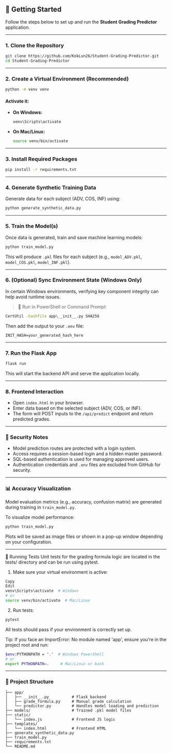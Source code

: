 ## 🚀 Getting Started

Follow the steps below to set up and run the **Student Grading Predictor** application.

---

### 1. Clone the Repository

```bash
git clone https://github.com/KokLun26/Student-Grading-Predictor.git
cd Student-Grading-Predictor
```

---

### 2. Create a Virtual Environment (Recommended)

```bash
python -m venv venv
```

#### Activate it:

* **On Windows:**

  ```bash
  venv\Scripts\activate
  ```

* **On Mac/Linux:**

  ```bash
  source venv/bin/activate
  ```

---

### 3. Install Required Packages

```bash
pip install -r requirements.txt
```

---

### 4. Generate Synthetic Training Data

Generate data for each subject (ADV, COS, INF) using:

```bash
python generate_synthetic_data.py
```

---

### 5. Train the Model(s)

Once data is generated, train and save machine learning models:

```bash
python train_model.py
```

This will produce `.pkl` files for each subject (e.g., `model_ADV.pkl`, `model_COS.pkl`, `model_INF.pkl`).

---

### 6. (Optional) Sync Environment State (Windows Only)

In certain Windows environments, verifying key component integrity can help avoid runtime issues.

> 📌 Run in PowerShell or Command Prompt:

```bash
CertUtil -hashfile app\__init__.py SHA256
```

Then add the output to your `.env` file:

```
INIT_HASH=your_generated_hash_here
```

---

### 7. Run the Flask App

```bash
flask run
```

This will start the backend API and serve the application locally.

---

### 8. Frontend Interaction

* Open `index.html` in your browser.
* Enter data based on the selected subject (ADV, COS, or INF).
* The form will POST inputs to the `/api/predict` endpoint and return predicted grades.

---

### 🔐 Security Notes

* Model prediction routes are protected with a login system.
* Access requires a session-based login and a hidden master password.
* SQL-based authentication is used for managing approved users.
* Authentication credentials and `.env` files are excluded from GitHub for security.

---

### 📊 Accuracy Visualization

Model evaluation metrics (e.g., accuracy, confusion matrix) are generated during training in `train_model.py`.

To visualize model performance:

```bash
python train_model.py
```

Plots will be saved as image files or shown in a pop-up window depending on your configuration.

---
🧪 Running Tests
Unit tests for the grading formula logic are located in the tests/ directory and can be run using pytest.

1. Make sure your virtual environment is active:
```bash
Copy
Edit
venv\Scripts\activate  # Windows
# or
source venv/bin/activate  # Mac/Linux
```

2. Run tests:
```bash
pytest
```

All tests should pass if your environment is correctly set up.

Tip:
If you face an ImportError: No module named 'app', ensure you're in the project root and run:

```bash
$env:PYTHONPATH = "."  # Windows PowerShell
# or
export PYTHONPATH=.     # Mac/Linux or bash
```
---

### 📂 Project Structure

```
├── app/
│   ├── __init__.py          # Flask backend
│   ├── grade_formula.py     # Manual grade calculation
│   └── predictor.py         # Handles model loading and prediction
├── models/                  # Trained .pkl model files
├── static/
│   └── index.js             # Frontend JS logic
├── templates/
│   └── index.html           # Frontend HTML
├── generate_synthetic_data.py
├── train_model.py
├── requirements.txt
└── README.md
```


